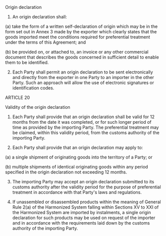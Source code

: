 Origin declaration

1.	An origin declaration shall:

(a)	take the form of a written self-declaration of origin which may be in the form set out in Annex 3 made by the exporter which clearly states that the goods imported meet the conditions required for preferential treatment under the terms of this Agreement; and

(b)	be provided on, or attached to, an invoice or any other commercial document that describes the goods concerned in sufficient detail to enable them to be identified.

2.	Each Party shall permit an origin declaration to be sent electronically and directly from the exporter in one Party to an importer in the other Party. Such an approach will allow the use of electronic signatures or identification codes.

ARTICLE 20

Validity of the origin declaration

1.	Each Party shall provide that an origin declaration shall be valid for 12 months from the date it was completed, or for such longer period of time as provided by the importing Party. The preferential treatment may be claimed, within this validity period, from the customs authority of the importing Party.

2.	Each Party shall provide that an origin declaration may apply to:

(a)	a single shipment of originating goods into the territory of a Party; or

(b)	multiple shipments of identical originating goods within any period specified in the origin declaration not exceeding 12 months.

3.	The importing Party may accept an origin declaration submitted to its customs authority after the validity period for the purpose of preferential treatment in accordance with that Party's laws and regulations.

4.	If unassembled or disassembled products within the meaning of General Rule 2(a) of the Harmonized System falling within Sections XV to XXI of the Harmonized System are imported by instalments, a single origin declaration for such products may be used on request of the importer and in accordance with the requirements laid down by the customs authority of the importing Party.
